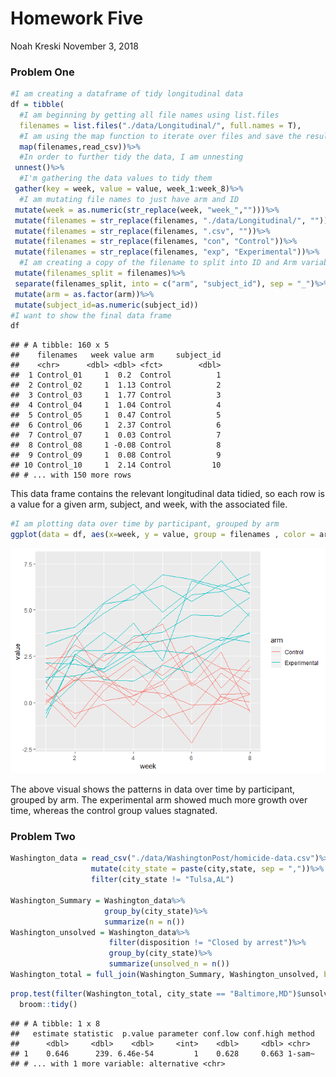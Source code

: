 Homework Five
================
Noah Kreski
November 3, 2018

### Problem One

``` r
#I am creating a dataframe of tidy longitudinal data
df = tibble(
  #I am beginning by getting all file names using list.files
  filenames = list.files("./data/Longitudinal/", full.names = T),
  #I am using the map function to iterate over files and save the result as a new variable
  map(filenames,read_csv))%>%
  #In order to further tidy the data, I am unnesting
 unnest()%>%
  #I'm gathering the data values to tidy them
 gather(key = week, value = value, week_1:week_8)%>%
  #I am mutating file names to just have arm and ID
 mutate(week = as.numeric(str_replace(week, "week_","")))%>%
 mutate(filenames = str_replace(filenames, "./data/Longitudinal/", ""))%>%
 mutate(filenames = str_replace(filenames, ".csv", ""))%>%
 mutate(filenames = str_replace(filenames, "con", "Control"))%>%
 mutate(filenames = str_replace(filenames, "exp", "Experimental"))%>%
  #I am creating a copy of the filename to split into ID and Arm variables
 mutate(filenames_split = filenames)%>%
 separate(filenames_split, into = c("arm", "subject_id"), sep = "_")%>%
 mutate(arm = as.factor(arm))%>%
 mutate(subject_id=as.numeric(subject_id))
#I want to show the final data frame
df
```

    ## # A tibble: 160 x 5
    ##    filenames   week value arm     subject_id
    ##    <chr>      <dbl> <dbl> <fct>        <dbl>
    ##  1 Control_01     1  0.2  Control          1
    ##  2 Control_02     1  1.13 Control          2
    ##  3 Control_03     1  1.77 Control          3
    ##  4 Control_04     1  1.04 Control          4
    ##  5 Control_05     1  0.47 Control          5
    ##  6 Control_06     1  2.37 Control          6
    ##  7 Control_07     1  0.03 Control          7
    ##  8 Control_08     1 -0.08 Control          8
    ##  9 Control_09     1  0.08 Control          9
    ## 10 Control_10     1  2.14 Control         10
    ## # ... with 150 more rows

This data frame contains the relevant longitudinal data tidied, so each row is a value for a given arm, subject, and week, with the associated file.

``` r
#I am plotting data over time by participant, grouped by arm
ggplot(data = df, aes(x=week, y = value, group = filenames , color = arm))+ geom_line()
```

![](p8105_hw5_ntk2109_files/figure-markdown_github/plot%20longitudinal-1.png)

The above visual shows the patterns in data over time by participant, grouped by arm. The experimental arm showed much more growth over time, whereas the control group values stagnated.

### Problem Two

``` r
Washington_data = read_csv("./data/WashingtonPost/homicide-data.csv")%>%
                  mutate(city_state = paste(city,state, sep = ","))%>%
                  filter(city_state != "Tulsa,AL")
                  
Washington_Summary = Washington_data%>%
                     group_by(city_state)%>%
                     summarize(n = n())
Washington_unsolved = Washington_data%>%
                      filter(disposition != "Closed by arrest")%>%
                      group_by(city_state)%>%
                      summarize(unsolved_n = n())
Washington_total = full_join(Washington_Summary, Washington_unsolved, by = "city_state")
```

``` r
prop.test(filter(Washington_total, city_state == "Baltimore,MD")$unsolved_n, filter(Washington_total, city_state == "Baltimore,MD")$n)%>%
  broom::tidy()
```

    ## # A tibble: 1 x 8
    ##   estimate statistic  p.value parameter conf.low conf.high method
    ##      <dbl>     <dbl>    <dbl>     <int>    <dbl>     <dbl> <chr> 
    ## 1    0.646      239. 6.46e-54         1    0.628     0.663 1-sam~
    ## # ... with 1 more variable: alternative <chr>
